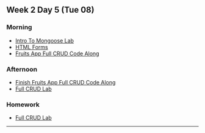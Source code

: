 ## Week 2 Day 5 (Tue 08)

### Morning

- [Intro To Mongoose Lab][1]
- [HTML Forms][2]
- [Fruits App Full CRUD Code Along][3]



### Afternoon

- [Finish Fruits App Full CRUD Code Along][3]
- [Full CRUD Lab][4]


### Homework
- [Full CRUD Lab][4]



[1]: ./intro-to-mongoose-lab/
[2]: ./html-forms/
[3]: ./men-stack-crud-app-fruits/
[4]: ./men-stack-crud-app-lab/

---
